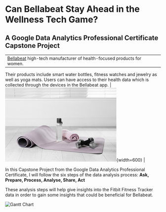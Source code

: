 # Can Bellabeat Stay Ahead in the Wellness Tech Game?

## A Google Data Analytics Professional Certificate Capstone Project


|                                             |                                             |
|---------------------------------------------|---------------------------------------------|
| [Bellabeat](https://bellabeat.com/) high-tech manufacturer of health-focused products for women.
Their products include smart water bottles, fitness watches and jewelry as well as yoga mats. 
Users can have access to their health data which is collected through the devices in the Bellabeat app. | ![Bellabeat](bella.jpeg){width=600} |




In this Capstone Project from the Google Data Analytics Professional Certificate, I will follow the six steps of the data analysis process:
**Ask, Prepare, Process, Analyse, Share, Act**

These analysis steps will help give insights into the Fitbit Fitness Tracker data in order to gain some insights that could be beneficial for Bellabeat.

![Gantt Chart](Fitbit_Analysis_and_Data_Project_Managemet.png)
